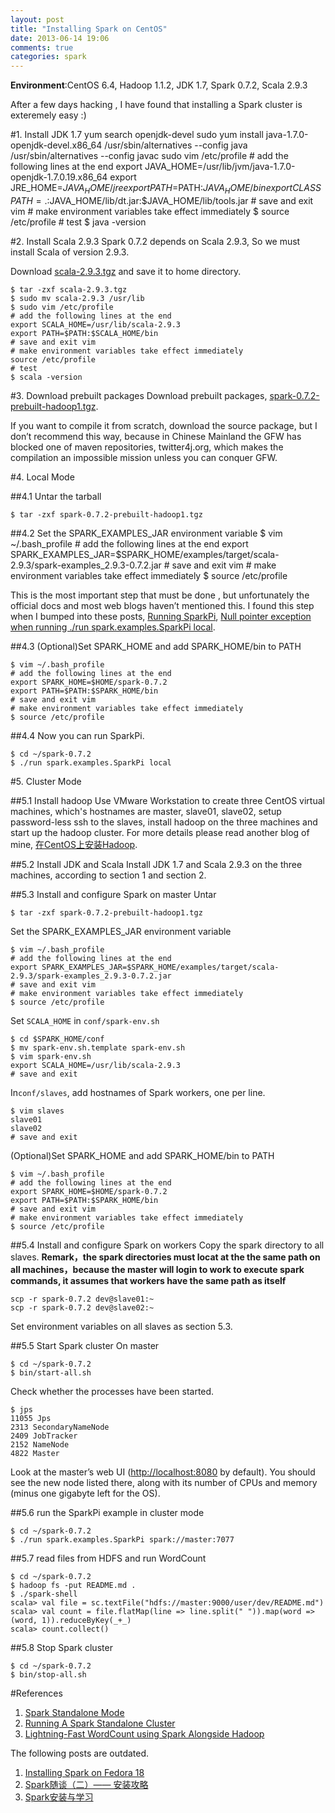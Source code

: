 ```yaml
---
layout: post
title: "Installing Spark on CentOS"
date: 2013-06-14 19:06
comments: true
categories: spark
---
```

**Environment**:CentOS 6.4, Hadoop 1.1.2, JDK 1.7, Spark 0.7.2, Scala 2.9.3

After a few days hacking , I have found that installing a Spark cluster is exteremely easy :)

#1. Install JDK 1.7
	yum search openjdk-devel
	sudo yum install java-1.7.0-openjdk-devel.x86_64
	/usr/sbin/alternatives --config java
	/usr/sbin/alternatives --config javac
	sudo vim /etc/profile
	# add the following lines at the end
	export JAVA_HOME=/usr/lib/jvm/java-1.7.0-openjdk-1.7.0.19.x86_64
	export JRE_HOME=$JAVA_HOME/jre
	export PATH=$PATH:$JAVA_HOME/bin
	export CLASSPATH=.:$JAVA_HOME/lib/dt.jar:$JAVA_HOME/lib/tools.jar
	# save and exit vim
	# make environment variables take effect immediately
	$ source /etc/profile
	# test
	$ java -version

#2. Install Scala 2.9.3
Spark 0.7.2 depends on Scala 2.9.3, So we must install Scala of version 2.9.3.

Download [scala-2.9.3.tgz](http://www.scala-lang.org/downloads/distrib/files/scala-2.9.3.tgz) and save it to home directory.

	$ tar -zxf scala-2.9.3.tgz
	$ sudo mv scala-2.9.3 /usr/lib
	$ sudo vim /etc/profile
	# add the following lines at the end
	export SCALA_HOME=/usr/lib/scala-2.9.3
	export PATH=$PATH:$SCALA_HOME/bin
	# save and exit vim
	# make environment variables take effect immediately
	source /etc/profile
	# test
	$ scala -version

#3. Download prebuilt packages
Download prebuilt packages, [spark-0.7.2-prebuilt-hadoop1.tgz](http://www.spark-project.org/download-spark-0.7.2-prebuilt-hadoop1). 

If you want to compile it from scratch, download the source package, but I don’t recommend this way, because in Chinese Mainland the GFW has blocked one of maven repositories, twitter4j.org, which makes the compilation an impossible mission unless you can conquer GFW.

#4. Local Mode

##4.1 Untar the tarball

	$ tar -zxf spark-0.7.2-prebuilt-hadoop1.tgz

##4.2 Set the SPARK\_EXAMPLES\_JAR environment variable
	$ vim ~/.bash_profile
	# add the following lines at the end
	export SPARK_EXAMPLES_JAR=$SPARK_HOME/examples/target/scala-2.9.3/spark-examples_2.9.3-0.7.2.jar
	# save and exit vim
	# make environment variables take effect immediately
	$ source /etc/profile

This is the most important step that must be done , but unfortunately the official docs and most web blogs haven’t mentioned this. I found this step when I bumped into these posts, [Running SparkPi](https://groups.google.com/forum/?fromgroups#!topic/spark-users/nQ6wB2lcFN8), [Null pointer exception when running ./run spark.examples.SparkPi local](https://groups.google.com/forum/#!msg/spark-users/x5UczgI-Xm8/wzMm3Mb77-oJ).

##4.3 (Optional)Set SPARK\_HOME and add SPARK\_HOME/bin to PATH

	$ vim ~/.bash_profile
	# add the following lines at the end
	export SPARK_HOME=$HOME/spark-0.7.2
	export PATH=$PATH:$SPARK_HOME/bin
	# save and exit vim
	# make environment variables take effect immediately
	$ source /etc/profile

##4.4 Now you can run SparkPi.

	$ cd ~/spark-0.7.2
	$ ./run spark.examples.SparkPi local 

#5. Cluster Mode

<!-- more -->

##5.1 Install hadoop
Use VMware Workstation to create three CentOS virtual machines, which's hostnames are master, slave01, slave02, setup password-less ssh to the slaves, install hadoop on the three machines and start up the hadoop cluster. For more details please read another blog of mine, [在CentOS上安装Hadoop](http://www.yanjiuyanjiu.com/blog/20130612).

##5.2 Install JDK and Scala
Install JDK 1.7 and Scala 2.9.3 on the three machines, according to section 1 and section 2.

##5.3 Install and configure Spark on master
Untar

	$ tar -zxf spark-0.7.2-prebuilt-hadoop1.tgz

Set the SPARK\_EXAMPLES\_JAR environment variable

	$ vim ~/.bash_profile
	# add the following lines at the end
	export SPARK_EXAMPLES_JAR=$SPARK_HOME/examples/target/scala-2.9.3/spark-examples_2.9.3-0.7.2.jar
	# save and exit vim
	# make environment variables take effect immediately
	$ source /etc/profile

Set `SCALA_HOME` in `conf/spark-env.sh`

	$ cd $SPARK_HOME/conf
	$ mv spark-env.sh.template spark-env.sh
	$ vim spark-env.sh
	export SCALA_HOME=/usr/lib/scala-2.9.3
	# save and exit

In`conf/slaves`, add hostnames of Spark workers, one per line.

	$ vim slaves
	slave01
	slave02
	# save and exit

(Optional)Set SPARK\_HOME and add SPARK\_HOME/bin to PATH

	$ vim ~/.bash_profile
	# add the following lines at the end
	export SPARK_HOME=$HOME/spark-0.7.2
	export PATH=$PATH:$SPARK_HOME/bin
	# save and exit vim
	# make environment variables take effect immediately
	$ source /etc/profile

##5.4 Install and configure Spark on workers
Copy the spark directory to all slaves. **Remark，the spark directories must locat at the the same path on all machines，because the master will login to work to execute spark commands, it assumes that workers have the same path as itself**

	scp -r spark-0.7.2 dev@slave01:~
	scp -r spark-0.7.2 dev@slave02:~

Set environment variables on all slaves as section 5.3.


##5.5 Start Spark cluster
On master

	$ cd ~/spark-0.7.2
	$ bin/start-all.sh

Check whether the processes have been started.

	$ jps
	11055 Jps
	2313 SecondaryNameNode
	2409 JobTracker
	2152 NameNode
	4822 Master

Look at the master’s web UI (<http://localhost:8080> by default). You should see the new node listed there, along with its number of CPUs and memory (minus one gigabyte left for the OS).

##5.6 run the SparkPi example in cluster mode

	$ cd ~/spark-0.7.2
	$ ./run spark.examples.SparkPi spark://master:7077

##5.7 read files from HDFS and run WordCount

	$ cd ~/spark-0.7.2
	$ hadoop fs -put README.md .
	$ ./spark-shell
	scala> val file = sc.textFile("hdfs://master:9000/user/dev/README.md")
	scala> val count = file.flatMap(line => line.split(" ")).map(word => (word, 1)).reduceByKey(_+_)
	scala> count.collect()

##5.8 Stop Spark cluster

	$ cd ~/spark-0.7.2
	$ bin/stop-all.sh

#References
1. [Spark Standalone Mode](http://spark-project.org/docs/latest/spark-standalone.html)
1. [Running A Spark Standalone Cluster](https://github.com/mesos/spark/wiki/Running-A-Spark-Standalone-Cluster)
1. [Lightning-Fast WordCount using Spark Alongside Hadoop](http://sprism.blogspot.com/2012/11/lightning-fast-wordcount-using-spark.html)

The following posts are outdated.

1. [Installing Spark on Fedora 18](http://chapeau.freevariable.com/2013/04/installing-spark-on-fedora-18.html)
1. [Spark随谈（二）—— 安装攻略](http://rdc.taobao.com/team/jm/archives/1823)
1. [Spark安装与学习](http://www.cnblogs.com/jerrylead/archive/2012/08/13/2636115.html)
